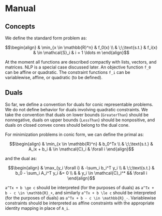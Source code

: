 
# Manual

## Concepts

We define the standard form problem as:

```math
\begin{align}
    & \min_{x \in \mathbb{R}^n} & f_0(x)
    \\
    & \;\;\text{s.t.} & f_i(x) & \in \mathcal{S}_i & i = 1 \ldots m
\end{align}
```

At the moment all functions are described compactly with lists, vectors, and matrices. NLP is a special case discussed later. An objective function ``f_0`` can be affine or quadratic. The constraint functions ``f_i`` can be variablewise, affine, or quadratic (to be defined).

## Duals

So far, we define a convention for duals for conic representable problems. We do not define behavior for duals involving quadratic constraints.
We take the convention that duals on lower bounds (`GreaterThan`) should be nonnegative, duals on upper bounds (`LessThan`) should be nonpositive, and duals on closed convex cones should belong to the dual cone.

For minimization problems in conic form, we can define the primal  as:

```math
\begin{align}
& \min_{x \in \mathbb{R}^n} & b_0^Tx
\\
& \;\;\text{s.t.} & A_ix + b_i & \in \mathcal{C}_i & \forall i
\end{align}
```
and the dual as:

```math
\begin{align}
& \max_{y_i \forall i} & -\sum_i b_i^T y_i
\\
& \;\;\text{s.t.} & b_0 - \sum_i A_i^T y_i &= 0
\\
& & y_i \in \mathcal{C}_i^* && \forall i
\end{align}
```

``a^Tx + b \ge c`` should be interpreted (for the purposes of duals) as ``a^Tx + b - c \in \mathbb{R}_+``, and similarly ``a^Tx + b \le c`` should be interpreted (for the purposes of duals) as ``a^Tx + b - c \in \mathbb{R}_-``. Variablewise constraints should be interpreted as affine constraints with the appropriate identity mapping in place of ``A_i``.
